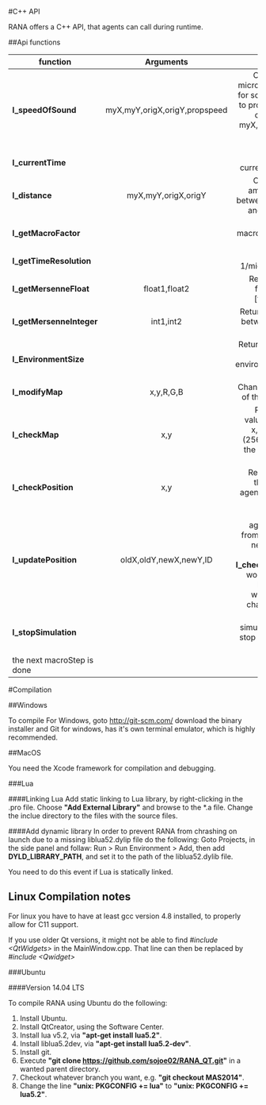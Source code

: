 #C++ API

RANA offers a C++ API, that agents can call during runtime.

##Api functions


|function		|Arguments	|Description		|
|-----------------------|:-------------:|----------------------:|
|**l_speedOfSound** 	|myX,myY,origX,origY,propspeed| Calculates the microstep, it takes for something that to propagate from origX,origY to myX,myY with the speed of propspeed |
|**l_currentTime**	||				Returns the current microstep|
|**l_distance**		|myX,myY,origX,origY| Calculates the amount of units between myX,myY and origX,origY|
|**l_getMacroFactor**	||				Returns the macrofactor of the simulator|
|**l_getTimeResolution**	||Returns the 1/microresolution |
|**l_getMersenneFloat**	|float1,float2	| Returns a 64bit float between [float1,float2[|
|**l_getMersenneInteger**|int1,int2	| Returns a number between int1 and int2, 64bit|
|**l_EnvironmentSize** 	||Returns width and height of the environment(starts at 0)|
|**l_modifyMap**	|x,y,R,G,B|	Changes the color of the map, at x,y |
|**l_checkMap**		|x,y|		Returns R,G,B value of position x,y on the map (256,256,256) if the map is out of bounds|
|**l_checkPosition**	|x,y| Returns a list of the ID's of the agents at position x,y|
|**l_updatePosition**	|oldX,oldY,newX,newY,ID| updates the agents position from oldX,oldY to newX,newY, in order for **l_checkPosition** to work the agents have use this whenever they change position|
|**l_stopSimulation**	|| Tells the simulation core to stop the simulator when
the next macroStep is done|


#Compilation

##Windows

To compile For Windows, goto http://git-scm.com/ download the binary installer and Git for windows, has it's own terminal  emulator, which is highly recommended.


##MacOS

You need the Xcode framework for compilation and debugging.

###Lua

####Linking Lua
Add static linking to Lua library, by right-clicking in the .pro file. Choose **"Add External Library"** and browse to the \*.a file.
Change the inclue directory to the files with the source files.

####Add dynamic library
In order to prevent RANA from chrashing on launch due to a missing liblua52.dylip file do the following:
Goto Projects, in the side panel and follaw:
 Run > Run Environment > Add, then add **DYLD\_LIBRARY\_PATH**, and set it to the path of the liblua52.dylib file. 

You need to do this event if Lua is statically linked.

## Linux Compilation notes

For linux you have to have at least gcc version 4.8 installed, to properly allow for C11 support.

If you use older Qt versions, it might not be able to find *#include \<QtWidgets\>* in the MainWindow.cpp. That line can then be replaced by *#include \<Qwidget\>*

###Ubuntu

####Version 14.04 LTS

To compile RANA using Ubuntu do the following:

1. Install Ubuntu.
2. Install QtCreator, using the Software Center.
3. Install lua v5.2, via **"apt-get install lua5.2"**.
4. Install liblua5.2dev, via **"apt-get install lua5.2-dev"**.
5. Install git.
6. Execute **"git clone https://github.com/sojoe02/RANA_QT.git"** in a wanted parent directory.
7. Checkout whatever branch you want, e.g. **"git checkout MAS2014"**.
8. Change the line **"unix: PKGCONFIG += lua"** to **"unix: PKGCONFIG += lua5.2"**.
